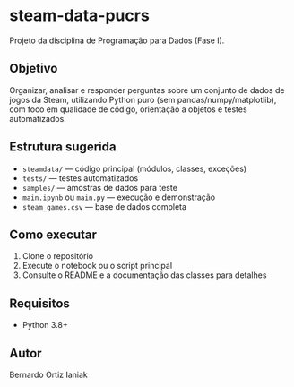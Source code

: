 # steam-data-pucrs

Projeto da disciplina de Programação para Dados (Fase I).

## Objetivo

Organizar, analisar e responder perguntas sobre um conjunto de dados de jogos da Steam, utilizando Python puro (sem pandas/numpy/matplotlib), com foco em qualidade de código, orientação a objetos e testes automatizados.

## Estrutura sugerida

- `steamdata/` — código principal (módulos, classes, exceções)
- `tests/` — testes automatizados
- `samples/` — amostras de dados para teste
- `main.ipynb` ou `main.py` — execução e demonstração
- `steam_games.csv` — base de dados completa

## Como executar

1. Clone o repositório
2. Execute o notebook ou o script principal
3. Consulte o README e a documentação das classes para detalhes

## Requisitos

- Python 3.8+

## Autor

Bernardo Ortiz Ianiak
